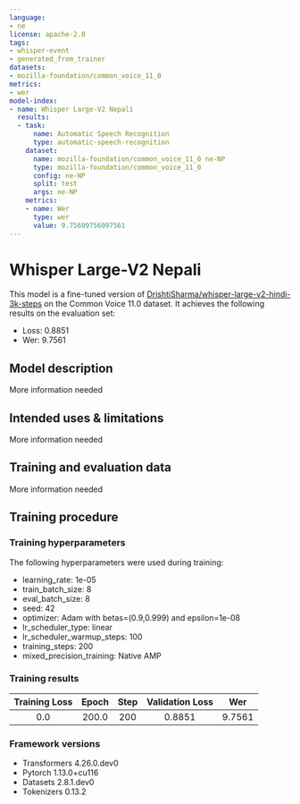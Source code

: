 ```yaml
---
language:
- ne
license: apache-2.0
tags:
- whisper-event
- generated_from_trainer
datasets:
- mozilla-foundation/common_voice_11_0
metrics:
- wer
model-index:
- name: Whisper Large-V2 Nepali
  results:
  - task:
      name: Automatic Speech Recognition
      type: automatic-speech-recognition
    dataset:
      name: mozilla-foundation/common_voice_11_0 ne-NP
      type: mozilla-foundation/common_voice_11_0
      config: ne-NP
      split: test
      args: ne-NP
    metrics:
    - name: Wer
      type: wer
      value: 9.75609756097561
---
```


<!-- This model card has been generated automatically according to the information the Trainer had access to. You
should probably proofread and complete it, then remove this comment. -->

# Whisper Large-V2 Nepali

This model is a fine-tuned version of [DrishtiSharma/whisper-large-v2-hindi-3k-steps](https://huggingface.co/DrishtiSharma/whisper-large-v2-hindi-3k-steps) on the Common Voice 11.0 dataset.
It achieves the following results on the evaluation set:
- Loss: 0.8851
- Wer: 9.7561

## Model description

More information needed

## Intended uses & limitations

More information needed

## Training and evaluation data

More information needed

## Training procedure

### Training hyperparameters

The following hyperparameters were used during training:
- learning_rate: 1e-05
- train_batch_size: 8
- eval_batch_size: 8
- seed: 42
- optimizer: Adam with betas=(0.9,0.999) and epsilon=1e-08
- lr_scheduler_type: linear
- lr_scheduler_warmup_steps: 100
- training_steps: 200
- mixed_precision_training: Native AMP

### Training results

| Training Loss | Epoch | Step | Validation Loss | Wer    |
|:-------------:|:-----:|:----:|:---------------:|:------:|
| 0.0           | 200.0 | 200  | 0.8851          | 9.7561 |


### Framework versions

- Transformers 4.26.0.dev0
- Pytorch 1.13.0+cu116
- Datasets 2.8.1.dev0
- Tokenizers 0.13.2
